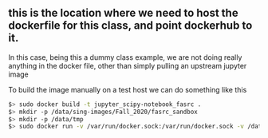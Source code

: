## this is the location where we need to host the dockerfile for this class, and point dockerhub to it.

In this case, being this a dummy class example, we are not doing really anything in the docker file, other than simply pulling an upstream jupyter image

To build the image manually on a test host we can do something like this

```sh
$> sudo docker build -t jupyter_scipy-notebook_fasrc .
$> mkdir -p /data/sing-images/Fall_2020/fasrc_sandbox
$> mkdir -p /data/tmp
$> sudo docker run -v /var/run/docker.sock:/var/run/docker.sock -v /data/sing-images/Fall_2020/fasrc_sandbox:/output -v /data/tmp:/tmp --privileged -t --rm quay.io/singularity/docker2singularity jupyter_scipy-notebook_fasrc:latest
```
